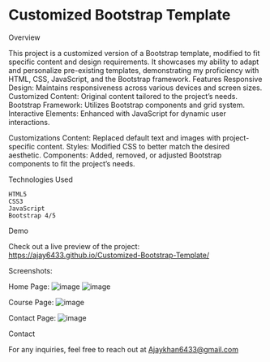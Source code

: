 # Customized Bootstrap Template

Overview

This project is a customized version of a Bootstrap template, modified to fit specific content and design requirements. It showcases my ability to adapt and personalize pre-existing templates, demonstrating my proficiency with HTML, CSS, JavaScript, and the Bootstrap framework.
Features
    Responsive Design: Maintains responsiveness across various devices and screen sizes.
    Customized Content: Original content tailored to the project’s needs.
    Bootstrap Framework: Utilizes Bootstrap components and grid system.
    Interactive Elements: Enhanced with JavaScript for dynamic user interactions.
   
Customizations
    Content: Replaced default text and images with project-specific content.
    Styles: Modified CSS to better match the desired aesthetic.
    Components: Added, removed, or adjusted Bootstrap components to fit the project’s needs.
    
    
Technologies Used

    HTML5
    CSS3
    JavaScript
    Bootstrap 4/5
Demo

Check out a live preview of the project: https://ajay6433.github.io/Customized-Bootstrap-Template/

Screenshots: 

Home Page:
![image](https://github.com/Ajay6433/WDContest/assets/81103330/bf5a2888-808d-4b95-955c-5b908de66503)
![image](https://github.com/Ajay6433/WDContest/assets/81103330/aba7cd1b-8746-4e3b-834f-edb4f6cd8c5a)

Course Page:
![image](https://github.com/Ajay6433/WDContest/assets/81103330/15205a4b-0481-4ba4-8445-8de8a3e3e1d4)

Contact Page:
![image](https://github.com/Ajay6433/WDContest/assets/81103330/e0c98e9a-0949-42ba-94e5-6f7d4b442b27)

Contact

For any inquiries, feel free to reach out at Ajaykhan6433@gmail.com



